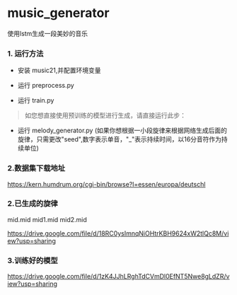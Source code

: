 # music_generator
使用lstm生成一段美妙的音乐

### 1. 运行方法

- 安装 music21,并配置环境变量

- 运行 preprocess.py
- 运行 train.py

> 如您想直接使用预训练的模型进行生成，请直接运行此步：
- 运行 melody_generator.py (如果你想根据一小段旋律来根据网络生成后面的旋律，只需更改"seed",数字表示单音，"_"表示持续时间，以16分音符作为持续单位)

### 2.数据集下载地址
https://kern.humdrum.org/cgi-bin/browse?l=essen/europa/deutschl

### 2.已生成的旋律

mid.mid    mid1.mid    mid2.mid 

https://drive.google.com/file/d/18RC0ysImnqNiOHtrKBH9624xW2tlQc8M/view?usp=sharing

### 3.训练好的模型

https://drive.google.com/file/d/1zK4JJhLRghTdCVmDl0EfNT5Nwe8gLdZR/view?usp=sharing

